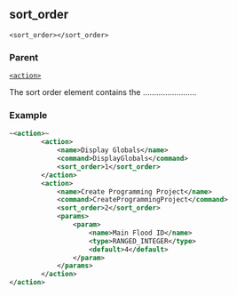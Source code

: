 ## sort\_order

`<sort_order></sort_order>`


### Parent

[`<action>`][1]


The sort order element contains the ……………………

### Example

```xml
~<action>~
        <action>
			<name>Display Globals</name>
			<command>DisplayGlobals</command>
			<sort_order>1</sort_order>
		</action>
		<action>
			<name>Create Programming Project</name>
			<command>CreateProgrammingProject</command>
			<sort_order>2</sort_order>
			<params>
				<param>
					<name>Main Flood ID</name>
					<type>RANGED_INTEGER</type>
					<default>4</default>
				</param>
			</params>
        </action>
</action>
```

[1]:	https://verbose-telegram-5004f902.pages.github.io/#actions-xml-action